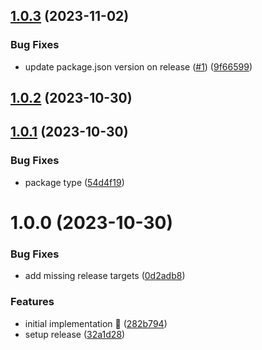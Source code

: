 ## [1.0.3](https://github.com/rpidanny/unquill/compare/unquill-cli-v1.0.2...unquill-cli-v1.0.3) (2023-11-02)


### Bug Fixes

* update package.json version on release ([#1](https://github.com/rpidanny/unquill/issues/1)) ([9f66599](https://github.com/rpidanny/unquill/commit/9f66599d6e9d88f33310796180174781f4b807c8))

## [1.0.2](https://github.com/rpidanny/unquill/compare/unquill-cli-v1.0.1...unquill-cli-v1.0.2) (2023-10-30)

## [1.0.1](https://github.com/rpidanny/unquill/compare/unquill-cli-v1.0.0...unquill-cli-v1.0.1) (2023-10-30)

### Bug Fixes

- package type ([54d4f19](https://github.com/rpidanny/unquill/commit/54d4f19222ed0317340607cb9f5df55019827bb3))

# 1.0.0 (2023-10-30)

### Bug Fixes

- add missing release targets ([0d2adb8](https://github.com/rpidanny/unquill/commit/0d2adb86bd83a59adb6183592ae68dc8ffcb4448))

### Features

- initial implementation 🚀 ([282b794](https://github.com/rpidanny/unquill/commit/282b794df2b52992ed86fb9fec65b3eaff81ce81))
- setup release ([32a1d28](https://github.com/rpidanny/unquill/commit/32a1d28c98680b0c05c2a30c06cc9f1c0018ad7e))
